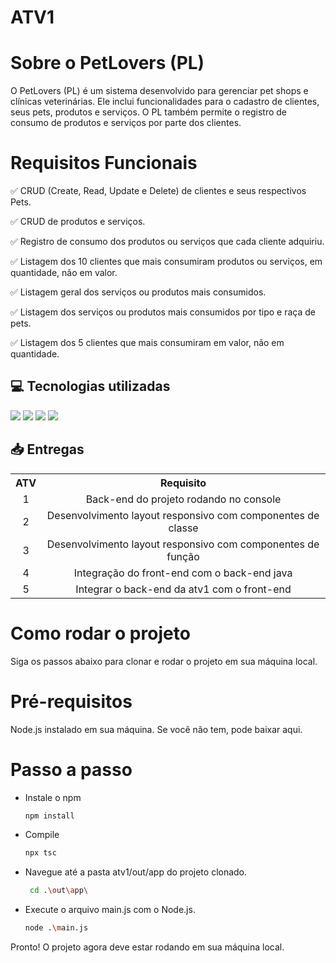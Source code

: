 # ATV1

# Sobre o PetLovers (PL)

O PetLovers (PL) é um sistema desenvolvido para gerenciar pet shops e clínicas veterinárias. Ele inclui funcionalidades para o cadastro de clientes, seus pets, produtos e serviços. O PL também permite o registro de consumo de produtos e serviços por parte dos clientes.

# Requisitos Funcionais

✅ CRUD (Create, Read, Update e Delete) de clientes e seus respectivos Pets.

✅ CRUD de produtos e serviços.

✅ Registro de consumo dos produtos ou serviços que cada cliente adquiriu.

✅ Listagem dos 10 clientes que mais consumiram produtos ou serviços, em quantidade, não em valor.

✅ Listagem geral dos serviços ou produtos mais consumidos.

✅ Listagem dos serviços ou produtos mais consumidos por tipo e raça de pets.

✅ Listagem dos 5 clientes que mais consumiram em valor, não em quantidade.

<h2>💻 Tecnologias utilizadas </h2>

<div>
    <img src="https://img.shields.io/badge/TypeScript-3178C6?style=for-the-badge&logo=typescript&logoColor=white&color=000000" />
    <img src="https://img.shields.io/badge/Node.js-339933?style=for-the-badge&logo=node.js&logoColor=white&color=000000" />
    <img src="https://img.shields.io/badge/React-339933?style=for-the-badge&logo=React&logoColor=white&color=000000" />
    <img src="https://img.shields.io/badge/Bootstrap-339933?style=for-the-badge&logo=Bootstrap&logoColor=white&color=000000" />    
</div>

<h2>📥 Entregas </h2>

<table>
  <tr>
    <th>ATV </th>
    <th>Requisito</th>
  </tr>
  <tr>
    <td align="center">1</td>
    <td align="center">Back-end do projeto rodando no console</td>
  </tr>
  <tr>
    <td align="center">2</td>
    <td align="center">Desenvolvimento layout responsivo com componentes de classe</td>
  </tr>
  <tr>
    <td align="center">3</td>
    <td align="center">Desenvolvimento layout responsivo com componentes de função</td>
  </tr>
  <tr>
    <td align="center">4</td>
    <td align="center">Integração do front-end com o back-end java</td>
  </tr>
  <tr>
    <td align="center">5</td>
    <td align="center">Integrar o back-end da atv1 com o front-end</td>
  </tr>
</table>

# Como rodar o projeto

Siga os passos abaixo para clonar e rodar o projeto em sua máquina local.

# Pré-requisitos

Node.js instalado em sua máquina. Se você não tem, pode baixar aqui.

# Passo a passo

- Instale o npm
  ``` bash
  npm install
  ```

- Compile
  ``` bash
  npx tsc
  ```

- Navegue até a pasta atv1/out/app do projeto clonado.
  ``` bash
   cd .\out\app\ 
  ```
  
- Execute o arquivo main.js com o Node.js.
  ``` bash
  node .\main.js
  ```
  
Pronto! O projeto agora deve estar rodando em sua máquina local.
